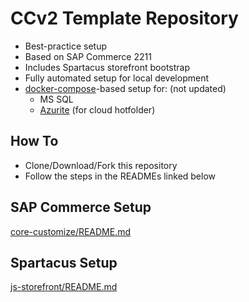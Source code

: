 # CCv2 Template Repository

- Best-practice setup
- Based on SAP Commerce 2211
- Includes Spartacus storefront bootstrap
- Fully automated setup for local development
- [docker-compose](https://docs.docker.com/compose/)-based setup for: (not updated)
  - MS SQL
  - [Azurite](https://github.com/Azure/Azurite) (for cloud hotfolder)

## How To

- Clone/Download/Fork this repository
- Follow the steps in the READMEs linked below

## SAP Commerce Setup

[core-customize/README.md](core-customize/README.md)

## Spartacus Setup

[js-storefront/README.md](js-storefront/README.md)
